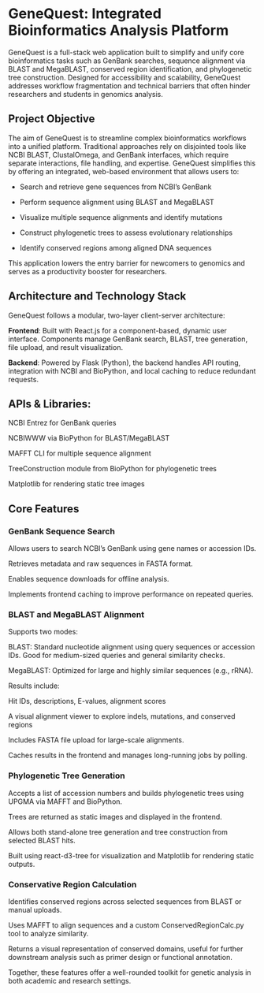 # GeneQuest: Integrated Bioinformatics Analysis Platform
GeneQuest is a full-stack web application built to simplify and unify core bioinformatics tasks such as GenBank searches, sequence alignment via BLAST and MegaBLAST, conserved region identification, and phylogenetic tree construction. Designed for accessibility and scalability, GeneQuest addresses workflow fragmentation and technical barriers that often hinder researchers and students in genomics analysis.

## Project Objective
The aim of GeneQuest is to streamline complex bioinformatics workflows into a unified platform. Traditional approaches rely on disjointed tools like NCBI BLAST, ClustalOmega, and GenBank interfaces, which require separate interactions, file handling, and expertise. GeneQuest simplifies this by offering an integrated, web-based environment that allows users to:

* Search and retrieve gene sequences from NCBI’s GenBank

* Perform sequence alignment using BLAST and MegaBLAST

* Visualize multiple sequence alignments and identify mutations

* Construct phylogenetic trees to assess evolutionary relationships

* Identify conserved regions among aligned DNA sequences

This application lowers the entry barrier for newcomers to genomics and serves as a productivity booster for researchers.

## Architecture and Technology Stack
GeneQuest follows a modular, two-layer client-server architecture:

**Frontend**: Built with React.js for a component-based, dynamic user interface. Components manage GenBank search, BLAST, tree generation, file upload, and result visualization.

**Backend**: Powered by Flask (Python), the backend handles API routing, integration with NCBI and BioPython, and local caching to reduce redundant requests.

## APIs & Libraries:

NCBI Entrez for GenBank queries

NCBIWWW via BioPython for BLAST/MegaBLAST

MAFFT CLI for multiple sequence alignment

TreeConstruction module from BioPython for phylogenetic trees

Matplotlib for rendering static tree images


## Core Features
### GenBank Sequence Search

Allows users to search NCBI’s GenBank using gene names or accession IDs.

Retrieves metadata and raw sequences in FASTA format.

Enables sequence downloads for offline analysis.

Implements frontend caching to improve performance on repeated queries.

### BLAST and MegaBLAST Alignment
Supports two modes:

BLAST: Standard nucleotide alignment using query sequences or accession IDs. Good for medium-sized queries and general similarity checks.

MegaBLAST: Optimized for large and highly similar sequences (e.g., rRNA).

Results include:

Hit IDs, descriptions, E-values, alignment scores

A visual alignment viewer to explore indels, mutations, and conserved regions

Includes FASTA file upload for large-scale alignments.

Caches results in the frontend and manages long-running jobs by polling.

### Phylogenetic Tree Generation
Accepts a list of accession numbers and builds phylogenetic trees using UPGMA via MAFFT and BioPython.

Trees are returned as static images and displayed in the frontend.

Allows both stand-alone tree generation and tree construction from selected BLAST hits.

Built using react-d3-tree for visualization and Matplotlib for rendering static outputs.

### Conservative Region Calculation
Identifies conserved regions across selected sequences from BLAST or manual uploads.

Uses MAFFT to align sequences and a custom ConservedRegionCalc.py tool to analyze similarity.

Returns a visual representation of conserved domains, useful for further downstream analysis such as primer design or functional annotation.

Together, these features offer a well-rounded toolkit for genetic analysis in both academic and research settings.

